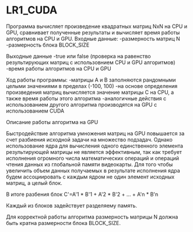 # LR1_CUDA
Программа вычисляет произведение квадратных матриц NxN на CPU и GPU, сравнивает полученные результаты и вычисляет время работы алгоритмов на CPU и GPU.
Входные данные:
-размерность матриц N
-размерность блока BLOCK_SIZE

Выходные данные
-true или false (проверка на равенство результирующих матриц с использовнием CPU и GPU алгоритмов)
-время работы алгоритмов на CPU и GPU

Ход работы программы:
-матрицы A и B заполняются рандомными целыми значениями в пределах (-100, 100)
-на основе определения произведения матриц вычисляется значение матрицы C на CPU, а также время работы этого алгоритма
-аналогичные действия с использованием другого алгоритма производятся на GPU с использованием CUDA

Описание работы алгоритма на GPU

Быстродействие алгоритма умножения матриц на GPU повышается за счет разбиения исходной задачи на множество подзадач. Однако использование ядра для вычисления одного единственного элемента результирующей матрицы не является эффективным, 
так как требует исполнения огромного числа математических операций и операций чтения данных из глобальной памяти видеокарты. 
Для того чтобы увеличить объем данных получаемых в результате исполнения ядра будем ассоциировать с каждым ядром не один элемент исходных матриц, а целый блок. 

В итоге разбения блок C'=A'1 * B'1 + A'2 * B'2 + ... + A'n * B'n

Каждый из блоков задействует разделяему память.

Для корректной работы алгоритма размерность матрицы N должна быть кратна размерности блока BLOCK_SIZE.
